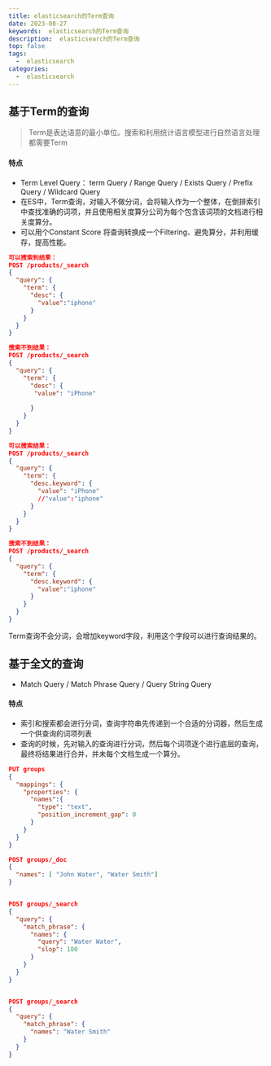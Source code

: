 ```yaml
---
title: elasticsearch的Term查询
date: 2023-08-27
keywords:  elasticsearch的Term查询
description:  elasticsearch的Term查询
top: false
tags:
  -  elasticsearch
categories:
  -  elasticsearch
---
```


## 基于Term的查询

> Term是表达语意的最小单位。搜索和利用统计语言模型进行自然语言处理都需要Term

#### 特点

- Term Level Query： term Query / Range Query / Exists Query / Prefix Query / Wildcard Query
- 在ES中，Term查询，对输入不做分词，会将输入作为一个整体，在倒排索引中查找准确的词项，并且使用相关度算分公司为每个包含该词项的文档进行相关度算分。
- 可以用个Constant Score 将查询转换成一个Filtering、避免算分，并利用缓存，提高性能。

```json
可以搜索到结果：
POST /products/_search
{
  "query": {
    "term": {
      "desc": {
        "value":"iphone"
      }
    }
  }
}

搜索不到结果：
POST /products/_search
{
  "query": {
    "term": {
      "desc": {
       "value": "iPhone"
   
      }
    }
  }
}

可以搜索结果：
POST /products/_search
{
  "query": {
    "term": {
      "desc.keyword": {
        "value": "iPhone"
        //"value":"iphone"
      }
    }
  }
}

搜索不到结果：
POST /products/_search
{
  "query": {
    "term": {
      "desc.keyword": {
        "value":"iphone"
      }
    }
  }
}
```

Term查询不会分词，会增加keyword字段，利用这个字段可以进行查询结果的。





## 基于全文的查询

- Match Query / Match Phrase Query / Query String Query

#### 特点

- 索引和搜索都会进行分词，查询字符串先传递到一个合适的分词器，然后生成一个供查询的词项列表
- 查询的时候，先对输入的查询进行分词，然后每个词项逐个进行底层的查询，最终将结果进行合并，并未每个文档生成一个算分。

```json
PUT groups
{
  "mappings": {
    "properties": {
      "names":{
        "type": "text",
        "position_increment_gap": 0
      }
    }
  }
}

POST groups/_doc
{
  "names": [ "John Water", "Water Smith"]
}


POST groups/_search
{
  "query": {
    "match_phrase": {
      "names": {
        "query": "Water Water",
        "slop": 100
      }
    }
  }
}


POST groups/_search
{
  "query": {
    "match_phrase": {
      "names": "Water Smith"
    }
  }
}
```

